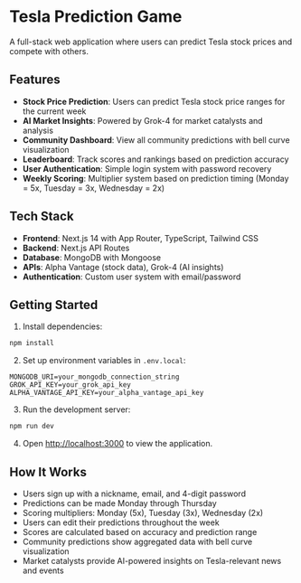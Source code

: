 # Tesla Prediction Game

A full-stack web application where users can predict Tesla stock prices and compete with others.

## Features

- **Stock Price Prediction**: Users can predict Tesla stock price ranges for the current week
- **AI Market Insights**: Powered by Grok-4 for market catalysts and analysis
- **Community Dashboard**: View all community predictions with bell curve visualization
- **Leaderboard**: Track scores and rankings based on prediction accuracy
- **User Authentication**: Simple login system with password recovery
- **Weekly Scoring**: Multiplier system based on prediction timing (Monday = 5x, Tuesday = 3x, Wednesday = 2x)

## Tech Stack

- **Frontend**: Next.js 14 with App Router, TypeScript, Tailwind CSS
- **Backend**: Next.js API Routes
- **Database**: MongoDB with Mongoose
- **APIs**: Alpha Vantage (stock data), Grok-4 (AI insights)
- **Authentication**: Custom user system with email/password

## Getting Started

1. Install dependencies:
```bash
npm install
```

2. Set up environment variables in `.env.local`:
```
MONGODB_URI=your_mongodb_connection_string
GROK_API_KEY=your_grok_api_key
ALPHA_VANTAGE_API_KEY=your_alpha_vantage_api_key
```

3. Run the development server:
```bash
npm run dev
```

4. Open [http://localhost:3000](http://localhost:3000) to view the application.

## How It Works

- Users sign up with a nickname, email, and 4-digit password
- Predictions can be made Monday through Thursday
- Scoring multipliers: Monday (5x), Tuesday (3x), Wednesday (2x)
- Users can edit their predictions throughout the week
- Scores are calculated based on accuracy and prediction range
- Community predictions show aggregated data with bell curve visualization
- Market catalysts provide AI-powered insights on Tesla-relevant news and events
